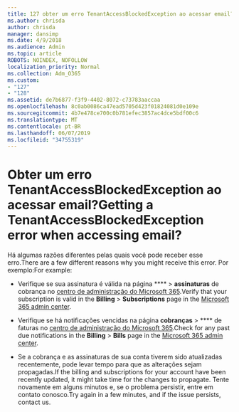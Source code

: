 ```yaml
---
title: 127 obter um erro TenantAccessBlockedException ao acessar email?
ms.author: chrisda
author: chrisda
manager: dansimp
ms.date: 4/9/2018
ms.audience: Admin
ms.topic: article
ROBOTS: NOINDEX, NOFOLLOW
localization_priority: Normal
ms.collection: Adm_O365
ms.custom:
- "127"
- "128"
ms.assetid: de7b6877-f3f9-4402-8072-c73783aaccaa
ms.openlocfilehash: 8c0ab0086ca47ead5705d423f01824081d0e109e
ms.sourcegitcommit: 4b7e478ce700c0b781efec3857ac4dce5bdf00c6
ms.translationtype: MT
ms.contentlocale: pt-BR
ms.lasthandoff: 06/07/2019
ms.locfileid: "34755319"
---
```

# <a name="getting-a-tenantaccessblockedexception-error-when-accessing-email"></a><span data-ttu-id="cb05a-102">Obter um erro TenantAccessBlockedException ao acessar email?</span><span class="sxs-lookup"><span data-stu-id="cb05a-102">Getting a TenantAccessBlockedException error when accessing email?</span></span>

<span data-ttu-id="cb05a-103">Há algumas razões diferentes pelas quais você pode receber esse erro.</span><span class="sxs-lookup"><span data-stu-id="cb05a-103">There are a few different reasons why you might receive this error.</span></span> <span data-ttu-id="cb05a-104">Por exemplo:</span><span class="sxs-lookup"><span data-stu-id="cb05a-104">For example:</span></span>

- <span data-ttu-id="cb05a-105">Verifique se sua assinatura é válida na página \*\*\*\* \> **assinaturas** de cobrança no [centro de administração do Microsoft 365](https://portal.office.com/adminportal/home#/subscriptions).</span><span class="sxs-lookup"><span data-stu-id="cb05a-105">Verify that your subscription is valid in the **Billing** \> **Subscriptions** page in the [Microsoft 365 admin center](https://portal.office.com/adminportal/home#/subscriptions).</span></span>

- <span data-ttu-id="cb05a-106">Verifique se há notificações vencidas na página **cobranças** \> \*\*\*\* de faturas no [centro de administração do Microsoft 365](https://portal.office.com/adminportal/home#/billoverview).</span><span class="sxs-lookup"><span data-stu-id="cb05a-106">Check for any past due notifications in the **Billing** \> **Bills** page in the [Microsoft 365 admin center](https://portal.office.com/adminportal/home#/billoverview).</span></span>

- <span data-ttu-id="cb05a-107">Se a cobrança e as assinaturas de sua conta tiverem sido atualizadas recentemente, pode levar tempo para que as alterações sejam propagadas.</span><span class="sxs-lookup"><span data-stu-id="cb05a-107">If the billing and subscriptions for your account have been recently updated, it might take time for the changes to propagate.</span></span> <span data-ttu-id="cb05a-108">Tente novamente em alguns minutos e, se o problema persistir, entre em contato conosco.</span><span class="sxs-lookup"><span data-stu-id="cb05a-108">Try again in a few minutes, and if the issue persists, contact us.</span></span>
